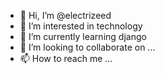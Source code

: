 - 👋 Hi, I’m @electrizeed
- 👀 I’m interested in technology
- 🌱 I’m currently learning django
- 💞️ I’m looking to collaborate on ...
- 📫 How to reach me ...

<!---
electrizeed/electrizeed is a ✨ special ✨ repository because its `README.md` (this file) appears on your GitHub profile.
You can click the Preview link to take a look at your changes.
--->
